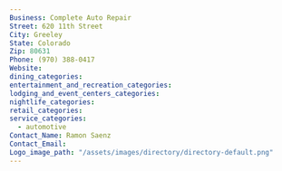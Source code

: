 ```yaml
---
Business: Complete Auto Repair
Street: 620 11th Street
City: Greeley
State: Colorado
Zip: 80631
Phone: (970) 388-0417
Website:
dining_categories:
entertainment_and_recreation_categories:
lodging_and_event_centers_categories:
nightlife_categories:
retail_categories:
service_categories:
  - automotive
Contact_Name: Ramon Saenz
Contact_Email:
Logo_image_path: "/assets/images/directory/directory-default.png"
---
```



